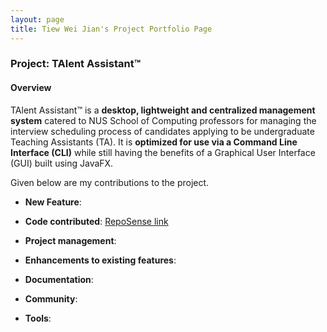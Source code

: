 ```yaml
---
layout: page
title: Tiew Wei Jian's Project Portfolio Page
---
```


### Project: TAlent Assistant™

#### Overview ####
TAlent Assistant™ is a **desktop, lightweight and centralized management system** catered to NUS School of Computing professors for managing
the interview scheduling process of candidates applying to be undergraduate Teaching Assistants (TA). It is **optimized for use via a Command Line Interface (CLI)** while still having the benefits of a Graphical User Interface (GUI) built using JavaFX.

Given below are my contributions to the project.

* **New Feature**:


* **Code contributed**: [RepoSense link]()


* **Project management**:


* **Enhancements to existing features**:


* **Documentation**:


* **Community**:


* **Tools**:

